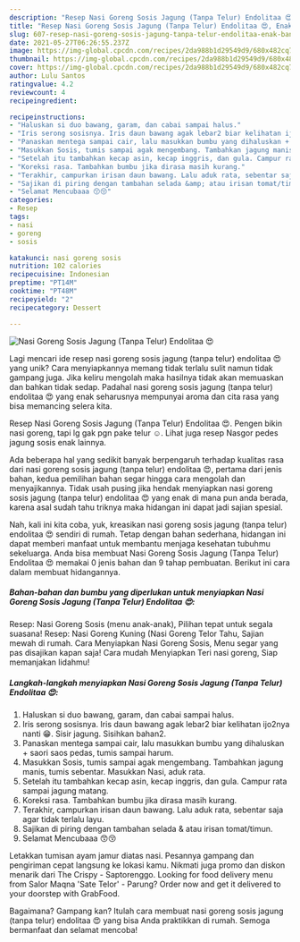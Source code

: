 ```yaml
---
description: "Resep Nasi Goreng Sosis Jagung (Tanpa Telur) Endolitaa 😍, Enak Banget"
title: "Resep Nasi Goreng Sosis Jagung (Tanpa Telur) Endolitaa 😍, Enak Banget"
slug: 607-resep-nasi-goreng-sosis-jagung-tanpa-telur-endolitaa-enak-banget
date: 2021-05-27T06:26:55.237Z
image: https://img-global.cpcdn.com/recipes/2da988b1d29549d9/680x482cq70/nasi-goreng-sosis-jagung-tanpa-telur-endolitaa-😍-foto-resep-utama.jpg
thumbnail: https://img-global.cpcdn.com/recipes/2da988b1d29549d9/680x482cq70/nasi-goreng-sosis-jagung-tanpa-telur-endolitaa-😍-foto-resep-utama.jpg
cover: https://img-global.cpcdn.com/recipes/2da988b1d29549d9/680x482cq70/nasi-goreng-sosis-jagung-tanpa-telur-endolitaa-😍-foto-resep-utama.jpg
author: Lulu Santos
ratingvalue: 4.2
reviewcount: 4
recipeingredient:

recipeinstructions:
- "Haluskan si duo bawang, garam, dan cabai sampai halus."
- "Iris serong sosisnya. Iris daun bawang agak lebar2 biar kelihatan ijo2nya nanti 😁. Sisir jagung. Sisihkan bahan2."
- "Panaskan mentega sampai cair, lalu masukkan bumbu yang dihaluskan + saori saos pedas, tumis sampai harum."
- "Masukkan Sosis, tumis sampai agak mengembang. Tambahkan jagung manis, tumis sebentar. Masukkan Nasi, aduk rata."
- "Setelah itu tambahkan kecap asin, kecap inggris, dan gula. Campur rata sampai jagung matang."
- "Koreksi rasa. Tambahkan bumbu jika dirasa masih kurang."
- "Terakhir, campurkan irisan daun bawang. Lalu aduk rata, sebentar saja agar tidak terlalu layu."
- "Sajikan di piring dengan tambahan selada &amp; atau irisan tomat/timun."
- "Selamat Mencubaaa 😙😚"
categories:
- Resep
tags:
- nasi
- goreng
- sosis

katakunci: nasi goreng sosis 
nutrition: 102 calories
recipecuisine: Indonesian
preptime: "PT14M"
cooktime: "PT48M"
recipeyield: "2"
recipecategory: Dessert

---
```



![Nasi Goreng Sosis Jagung (Tanpa Telur) Endolitaa 😍](https://img-global.cpcdn.com/recipes/2da988b1d29549d9/680x482cq70/nasi-goreng-sosis-jagung-tanpa-telur-endolitaa-😍-foto-resep-utama.jpg)

Lagi mencari ide resep nasi goreng sosis jagung (tanpa telur) endolitaa 😍 yang unik? Cara menyiapkannya memang tidak terlalu sulit namun tidak gampang juga. Jika keliru mengolah maka hasilnya tidak akan memuaskan dan bahkan tidak sedap. Padahal nasi goreng sosis jagung (tanpa telur) endolitaa 😍 yang enak seharusnya mempunyai aroma dan cita rasa yang bisa memancing selera kita.

Resep Nasi Goreng Sosis Jagung (Tanpa Telur) Endolitaa 😍. Pengen bikin nasi goreng, tapi lg gak pgn pake telur ☺. Lihat juga resep Nasgor pedes jagung sosis enak lainnya.

Ada beberapa hal yang sedikit banyak berpengaruh terhadap kualitas rasa dari nasi goreng sosis jagung (tanpa telur) endolitaa 😍, pertama dari jenis bahan, kedua pemilihan bahan segar hingga cara mengolah dan menyajikannya. Tidak usah pusing jika hendak menyiapkan nasi goreng sosis jagung (tanpa telur) endolitaa 😍 yang enak di mana pun anda berada, karena asal sudah tahu triknya maka hidangan ini dapat jadi sajian spesial.


Nah, kali ini kita coba, yuk, kreasikan nasi goreng sosis jagung (tanpa telur) endolitaa 😍 sendiri di rumah. Tetap dengan bahan sederhana, hidangan ini dapat memberi manfaat untuk membantu menjaga kesehatan tubuhmu sekeluarga. Anda bisa membuat Nasi Goreng Sosis Jagung (Tanpa Telur) Endolitaa 😍 memakai 0 jenis bahan dan 9 tahap pembuatan. Berikut ini cara dalam membuat hidangannya.

<!--inarticleads1-->

##### Bahan-bahan dan bumbu yang diperlukan untuk menyiapkan Nasi Goreng Sosis Jagung (Tanpa Telur) Endolitaa 😍:



Resep: Nasi Goreng Sosis (menu anak-anak), Pilihan tepat untuk segala suasana! Resep: Nasi Goreng Kuning (Nasi Goreng Telor Tahu, Sajian mewah di rumah. Cara Menyiapkan Nasi Goreng Sosis, Menu segar yang pas disajikan kapan saja! Cara mudah Menyiapkan Teri nasi goreng, Siap memanjakan lidahmu! 

<!--inarticleads2-->

##### Langkah-langkah menyiapkan Nasi Goreng Sosis Jagung (Tanpa Telur) Endolitaa 😍:

1. Haluskan si duo bawang, garam, dan cabai sampai halus.
1. Iris serong sosisnya. Iris daun bawang agak lebar2 biar kelihatan ijo2nya nanti 😁. Sisir jagung. Sisihkan bahan2.
1. Panaskan mentega sampai cair, lalu masukkan bumbu yang dihaluskan + saori saos pedas, tumis sampai harum.
1. Masukkan Sosis, tumis sampai agak mengembang. Tambahkan jagung manis, tumis sebentar. Masukkan Nasi, aduk rata.
1. Setelah itu tambahkan kecap asin, kecap inggris, dan gula. Campur rata sampai jagung matang.
1. Koreksi rasa. Tambahkan bumbu jika dirasa masih kurang.
1. Terakhir, campurkan irisan daun bawang. Lalu aduk rata, sebentar saja agar tidak terlalu layu.
1. Sajikan di piring dengan tambahan selada &amp; atau irisan tomat/timun.
1. Selamat Mencubaaa 😙😚


Letakkan tumisan ayam jamur diatas nasi. Pesannya gampang dan pengiriman cepat langsung ke lokasi kamu. Nikmati juga promo dan diskon menarik dari The Crispy - Saptorenggo. Looking for food delivery menu from Salor Maqna &#39;Sate Telor&#39; - Parung? Order now and get it delivered to your doorstep with GrabFood. 

Bagaimana? Gampang kan? Itulah cara membuat nasi goreng sosis jagung (tanpa telur) endolitaa 😍 yang bisa Anda praktikkan di rumah. Semoga bermanfaat dan selamat mencoba!
